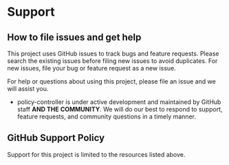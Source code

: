 # Support 

## How to file issues and get help

This project uses GitHub issues to track bugs and feature requests. Please search the existing issues before filing new issues to avoid duplicates. For new issues, file your bug or feature request as a new issue.

For help or questions about using this project, please file an issue and we will assist you.

- policy-controller is under active development and maintained by GitHub staff **AND THE COMMUNITY**. We will do our best to respond to support, feature requests, and community questions in a timely manner.

## GitHub Support Policy

Support for this project is limited to the resources listed above.
